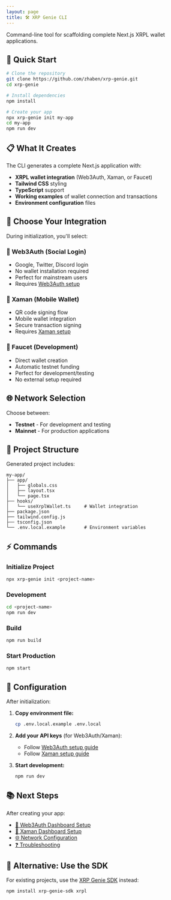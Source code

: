 ```yaml
---
layout: page
title: 🛠️ XRP Genie CLI
---
```


Command-line tool for scaffolding complete Next.js XRPL wallet applications.

## 🚀 Quick Start

```bash
# Clone the repository
git clone https://github.com/zhaben/xrp-genie.git
cd xrp-genie

# Install dependencies
npm install

# Create your app
npx xrp-genie init my-app
cd my-app
npm run dev
```

## 📋 What It Creates

The CLI generates a complete Next.js application with:

- **XRPL wallet integration** (Web3Auth, Xaman, or Faucet)
- **Tailwind CSS** styling
- **TypeScript** support
- **Working examples** of wallet connection and transactions
- **Environment configuration** files

## 🎯 Choose Your Integration

During initialization, you'll select:

### 🔐 Web3Auth (Social Login)
- Google, Twitter, Discord login
- No wallet installation required
- Perfect for mainstream users
- Requires [Web3Auth setup](../setup/web3auth-dashboard.md)

### 📱 Xaman (Mobile Wallet) 
- QR code signing flow
- Mobile wallet integration
- Secure transaction signing
- Requires [Xaman setup](../setup/xaman-dashboard.md)

### 🧪 Faucet (Development)
- Direct wallet creation
- Automatic testnet funding
- Perfect for development/testing
- No external setup required

## 🌐 Network Selection

Choose between:
- **Testnet** - For development and testing
- **Mainnet** - For production applications

## 📁 Project Structure

Generated project includes:

```
my-app/
├── app/
│   ├── globals.css
│   ├── layout.tsx
│   └── page.tsx
├── hooks/
│   └── useXrplWallet.ts     # Wallet integration
├── package.json
├── tailwind.config.js
├── tsconfig.json
└── .env.local.example       # Environment variables
```

## ⚡ Commands

### Initialize Project
```bash
npx xrp-genie init <project-name>
```

### Development
```bash
cd <project-name>
npm run dev
```

### Build
```bash
npm run build
```

### Start Production
```bash
npm start
```

## 🔧 Configuration

After initialization:

1. **Copy environment file:**
   ```bash
   cp .env.local.example .env.local
   ```

2. **Add your API keys** (for Web3Auth/Xaman):
   - Follow [Web3Auth setup guide](../setup/web3auth-dashboard.md)
   - Follow [Xaman setup guide](../setup/xaman-dashboard.md)

3. **Start development:**
   ```bash
   npm run dev
   ```

## 📚 Next Steps

After creating your app:

- [🔐 Web3Auth Dashboard Setup](../setup/web3auth-dashboard.md)
- [📱 Xaman Dashboard Setup](../setup/xaman-dashboard.md)
- [🌐 Network Configuration](../guides/network-selection.md)
- [❓ Troubleshooting](../help/troubleshooting.md)

## 🔗 Alternative: Use the SDK

For existing projects, use the [XRP Genie SDK](../sdk/) instead:

```bash
npm install xrp-genie-sdk xrpl
```